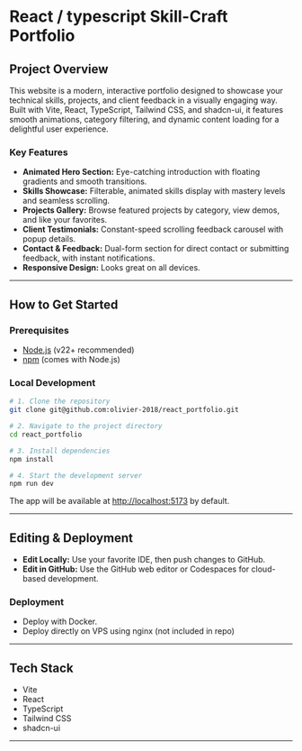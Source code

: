 # React / typescript Skill-Craft Portfolio

## Project Overview

This website is a modern, interactive portfolio designed to showcase your technical skills, projects, and client feedback in a visually engaging way. Built with Vite, React, TypeScript, Tailwind CSS, and shadcn-ui, it features smooth animations, category filtering, and dynamic content loading for a delightful user experience.

### Key Features

- **Animated Hero Section:** Eye-catching introduction with floating gradients and smooth transitions.
- **Skills Showcase:** Filterable, animated skills display with mastery levels and seamless scrolling.
- **Projects Gallery:** Browse featured projects by category, view demos, and like your favorites.
- **Client Testimonials:** Constant-speed scrolling feedback carousel with popup details.
- **Contact & Feedback:** Dual-form section for direct contact or submitting feedback, with instant notifications.
- **Responsive Design:** Looks great on all devices.

---

## How to Get Started

### Prerequisites

- [Node.js](https://nodejs.org/) (v22+ recommended)
- [npm](https://www.npmjs.com/) (comes with Node.js)

### Local Development

```sh
# 1. Clone the repository
git clone git@github.com:olivier-2018/react_portfolio.git

# 2. Navigate to the project directory
cd react_portfolio

# 3. Install dependencies
npm install

# 4. Start the development server
npm run dev
```

The app will be available at [http://localhost:5173](http://localhost:5173) by default.

---

## Editing & Deployment

- **Edit Locally:** Use your favorite IDE, then push changes to GitHub.
- **Edit in GitHub:** Use the GitHub web editor or Codespaces for cloud-based development.

### Deployment

- Deploy with Docker.
- Deploy directly on VPS using nginx (not included in repo)

---

## Tech Stack

- Vite
- React
- TypeScript
- Tailwind CSS
- shadcn-ui

---
